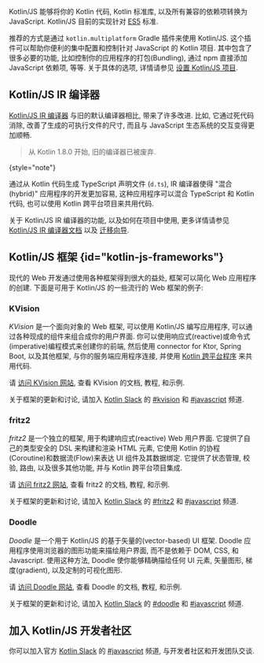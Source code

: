 [//]: # (title: 使用 Kotlin 进行 JavaScript 开发)

Kotlin/JS 能够将你的 Kotlin 代码, Kotlin 标准库, 以及所有兼容的依赖项转换为 JavaScript.
Kotlin/JS 目前的实现针对 [ES5](https://www.ecma-international.org/ecma-262/5.1/) 标准.

推荐的方式是通过 `kotlin.multiplatform` Gradle 插件来使用 Kotlin/JS.
这个插件可以帮助你便利的集中配置和控制针对 JavaScript 的 Kotlin 项目.
其中包含了很多必要的功能, 比如控制你的应用程序的打包(Bundling), 通过 npm 直接添加 JavaScript 依赖项, 等等.
关于具体的选项, 详情请参见 [设置 Kotlin/JS 项目](js-project-setup.md).

## Kotlin/JS IR 编译器

[Kotlin/JS IR 编译器](js-ir-compiler.md) 与旧的默认编译器相比, 带来了许多改进.
比如, 它通过死代码消除, 改善了生成的可执行文件的尺寸,
而且与 JavaScript 生态系统的交互变得更加顺畅.

> 从 Kotlin 1.8.0 开始, 旧的编译器已被废弃.
>
{style="note"}

通过从 Kotlin 代码生成 TypeScript 声明文件 (`d.ts`), IR 编译器使得 "混合(hybrid)" 应用程序的开发更加容易,
这种应用程序可以混合 TypeScript 和 Kotlin 代码, 也可以使用 Kotlin 跨平台项目来共用代码.

关于 Kotlin/JS IR 编译器的功能, 以及如何在项目中使用,
更多详情请参见 [Kotlin/JS IR 编译器文档](js-ir-compiler.md) 以及 [迁移向导](js-ir-migration.md).

## Kotlin/JS 框架 {id="kotlin-js-frameworks"}

现代的 Web 开发通过使用各种框架得到很大的益处, 框架可以简化 Web 应用程序的创建.
下面是可用于 Kotlin/JS 的一些流行的 Web 框架的例子:

### KVision

_KVision_ 是一个面向对象的 Web 框架, 可以使用 Kotlin/JS 编写应用程序, 可以通过各种现成的组件来组合成你的用户界面.
你可以使用响应式(reactive)或命令式(imperative)编程模式来创建你的前端,
然后使用 connector for Ktor, Spring Boot, 以及其他框架, 与你的服务端应用程序连接,
并使用 [Kotlin 跨平台程序](multiplatform-intro.md) 来共用代码.

请 [访问 KVision 网站](https://kvision.io), 查看 KVision 的文档, 教程, 和示例.

关于框架的更新和讨论, 请加入 [Kotlin Slack](https://surveys.jetbrains.com/s3/kotlin-slack-sign-up) 的
[#kvision](https://kotlinlang.slack.com/messages/kvision)
和 [#javascript](https://kotlinlang.slack.com/archives/C0B8L3U69) 频道.

### fritz2

_fritz2_ 是一个独立的框架, 用于构建响应式(reactive) Web 用户界面.
它提供了自己的类型安全的 DSL 来构建和渲染 HTML 元素, 它使用 Kotlin 的协程(Coroutine)和数据流(Flow)来表达 UI 组件及其数据绑定.
它提供了状态管理, 校验, 路由, 以及很多其他功能, 并与 Kotlin 跨平台项目集成.

请 [访问 fritz2 网站](https://www.fritz2.dev), 查看 fritz2 的文档, 教程, 和示例.

关于框架的更新和讨论, 请加入 [Kotlin Slack](https://surveys.jetbrains.com/s3/kotlin-slack-sign-up) 的
[#fritz2](https://kotlinlang.slack.com/messages/fritz2)
和 [#javascript](https://kotlinlang.slack.com/archives/C0B8L3U69) 频道.

### Doodle

_Doodle_ 是一个用于 Kotlin/JS 的基于矢量的(vector-based) UI 框架.
Doodle 应用程序使用浏览器的图形功能来描绘用户界面, 而不是依赖于 DOM, CSS, 和 Javascript.
使用这种方法, Doodle 使你能够精确描绘任何 UI 元素, 矢量图形, 梯度(gradient), 以及定制的可视化图形.

请 [访问 Doodle 网站](https://nacular.github.io/doodle/), 查看 Doodle 的文档, 教程, 和示例.

关于框架的更新和讨论, 请加入 [Kotlin Slack](https://surveys.jetbrains.com/s3/kotlin-slack-sign-up) 的
[#doodle](https://kotlinlang.slack.com/messages/doodle)
和 [#javascript](https://kotlinlang.slack.com/archives/C0B8L3U69) 频道.

## 加入 Kotlin/JS 开发者社区

你可以加入官方 [Kotlin Slack](https://surveys.jetbrains.com/s3/kotlin-slack-sign-up)
的 [#javascript](https://kotlinlang.slack.com/archives/C0B8L3U69) 频道, 与开发者社区和开发团队交谈.
